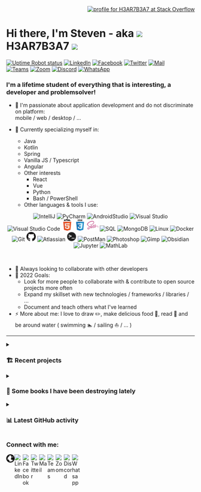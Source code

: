 <p align="right">
<a href="https://stackexchange.com/users/17066586"><img src="https://stackexchange.com/users/flair/17066586.png?theme=dark" width="208" height="58" alt="profile for H3AR7B3A7 at Stack Overflow" title="profile for H3AR7B3A7 at Stack Overflow"></a>
</p>

<h1>Hi there, I'm Steven - aka <img width="20px" src="https://avatars0.githubusercontent.com/u/48164405?s=460&u=8df27165ef4844a868619d36976d785150b39d27&v=4"> H3AR7B3A7 <img width="20px" src="https://avatars0.githubusercontent.com/u/48164405?s=460&u=8df27165ef4844a868619d36976d785150b39d27&v=4"></h1>

[![Uptime Robot status](https://img.shields.io/uptimerobot/status/m786261833-47a772177c1d6fbb9c204565?label=Profile%20Page&style=for-the-badge)](https://h3ar7b3a7.github.io/ProfilePage)
[![LinkedIn](https://img.shields.io/badge/linkedin-%230077B5.svg?&style=for-the-badge&logo=linkedin&logoColor=white)](https://www.linkedin.com/in/developersteven)
[![Facebook](https://img.shields.io/badge/facebook-%231877F2.svg?&style=for-the-badge&logo=facebook&logoColor=white)](https://www.facebook.com/steven.d.powers.3)
[![Twitter](https://img.shields.io/badge/Twitter-1DA1F2?style=for-the-badge&logo=twitter&logoColor=white)](https://twitter.com/H3AR7B3A7)
[![Mail](https://img.shields.io/badge/gmail-D14836?&style=for-the-badge&logo=gmail&logoColor=white)](mailto:steven.d.hondt.sdh@gmail.com)
<br>
[![Teams](https://img.shields.io/badge/Microsoft%20Teams-6264A7?logo=microsoft-teams&logoColor=white&style=for-the-badge)](https://teams.microsoft.com/join/0djomfom3f3n)
[![Zoom](https://img.shields.io/badge/Zoom-2D8CFF?logo=zoom&logoColor=white&style=for-the-badge)](https://us05web.zoom.us/j/4965508526?pwd=Z1FjMWk1L3J0cElzQXhYQ04xY2R4QT09)
[![Discord](https://img.shields.io/badge/discord-%237289DA.svg?&style=for-the-badge&logo=discord&logoColor=white)](https://discord.gg/S8zPqsR)
[![WhatsApp](https://img.shields.io/badge/WHATSAPP-25D366?&style=for-the-badge&logo=whatsapp&logoColor=white)](https://wa.me/0032479318743)


### I'm a lifetime student of everything that is interesting, a developer and problemsolver!

- 💪 I'm passionate about application development and do not discriminate on platform:  
        mobile / web / desktop / ...
- 🌱 Currently specializing myself in:

  - Java
  - Kotlin
  - Spring
  - Vanilla JS / Typescript
  - Angular
  - Other interests
    - React
    - Vue
    - Python
    - Bash / PowerShell
  - Other languages & tools I use:

<p align="center">
<img alt="IntelliJ" width="30px" src="https://upload.wikimedia.org/wikipedia/commons/9/9c/IntelliJ_IDEA_Icon.svg" />
<img alt="PyCharm" width="30px" src="https://upload.wikimedia.org/wikipedia/commons/1/1d/PyCharm_Icon.svg" />
<img alt="AndroidStudio" width="30px" src="https://upload.wikimedia.org/wikipedia/commons/thumb/6/68/Androidstudio.png/600px-Androidstudio.png" />
<img alt="Visual Studio" width="30px" src="https://upload.wikimedia.org/wikipedia/commons/5/59/Visual_Studio_Icon_2019.svg" />
<img alt="Visual Studio Code" width="30px" src="https://upload.wikimedia.org/wikipedia/commons/9/9a/Visual_Studio_Code_1.35_icon.svg" />
<img alt="HTML5" width="30px" src="https://raw.githubusercontent.com/github/explore/80688e429a7d4ef2fca1e82350fe8e3517d3494d/topics/html/html.png" />
<img alt="CSS3" width="30px" src="https://raw.githubusercontent.com/github/explore/80688e429a7d4ef2fca1e82350fe8e3517d3494d/topics/css/css.png" />
<img alt="Sass" width="30px" src="https://raw.githubusercontent.com/github/explore/80688e429a7d4ef2fca1e82350fe8e3517d3494d/topics/sass/sass.png" />
<img alt="SQL" width="20px" src="https://www.freeiconspng.com/uploads/sql-server-icon-png-29.png" />
<img alt="MongoDB" width="35px" src="https://assets.website-files.com/5fdb8852b1531503a9855d4b/605cc71df349230845450111_MONGO.png" />
<img alt="Linux" width="25px" src="https://upload.wikimedia.org/wikipedia/commons/3/35/Tux.svg" />
<img alt="Docker" width="30px" src="https://clouddayscom.files.wordpress.com/2020/06/docker-logo.png" />
<img alt="Git" width="25px" src="https://iconape.com/wp-content/files/ni/64759/png/git-icon.png" />
<img alt="GitHub" width="25px" src="https://raw.githubusercontent.com/github/explore/78df643247d429f6cc873026c0622819ad797942/topics/github/github.png" />
<img alt="Atlassian" width="25px" src="https://wac-cdn-2.atlassian.com/image/upload/f_auto,q_auto/dam/jcr:89e146b4-642e-41fc-8e65-7848337d7bdd/Atlassian-icon-blue-onecolor@2x.png" />
<img alt="Terminal" width="25px" src="https://raw.githubusercontent.com/github/explore/80688e429a7d4ef2fca1e82350fe8e3517d3494d/topics/terminal/terminal.png" />
<img alt="PostMan" width="25px" src="https://seeklogo.com/images/P/postman-logo-0087CA0D15-seeklogo.com.png" />
<img alt="Photoshop" width="30px" src="https://upload.wikimedia.org/wikipedia/commons/b/be/Adobe_Photoshop_CS6_icon.png" />
<img alt="Gimp" width="30px" src="https://upload.wikimedia.org/wikipedia/commons/5/55/GIMP_Icon.png" />
<img alt="Obsidian" width="30px" src="https://papierlos-studieren.net/wp-content/uploads/2020/08/logo-fat-discord-666x525.png" />
<img alt="Jupyter" width="25px" src="https://upload.wikimedia.org/wikipedia/commons/thumb/3/38/Jupyter_logo.svg/44px-Jupyter_logo.svg.png" />
<img alt="MathLab" width="30px" src="https://upload.wikimedia.org/wikipedia/commons/thumb/2/21/Matlab_Logo.png/667px-Matlab_Logo.png" />
</p>
<br>

- 👯 Always looking to collaborate with other developers
- 🥅 2022 Goals:
  - Look for more people to collaborate with & contribute to open source projects more often
  - Expand my skillset with new technologies / frameworks / libraries / ...
  - Document and teach others what I've learned
- ⚡ More about me: I love to draw ✏️, make delicious food 🍴, read 📕 and be around water ( swimming 🏊 / sailing ⛵ / ... )

---

<details>
  <summary><h3>🏗️ Recent projects</h3></summary>
  <ul>
    <li>
      <a href="https://github.com/H3AR7B3A7/ChromeExtension">Chrome Extension</a>
    </li>
    <li>
      Small examples on my <a href="https://stackblitz.com/@H3AR7B3A7">StackBlitz Account</a> to explain some concepts to people on StackOverflow
    </li>
    <li>
      Hospital VOIP Solutions (NUCLeUS): a Java Spring - Angular stack (Private Repo)
    </li>
    <li>
      Driving School Management Software (PointHR): a Java Spring - Vue stack (Private Repo)
    </li>
    <li>
      TodoList Application: a Java Spring - Angular stack (Private Repo)
    </li>
    <li>
      <a href="https://github.com/H3AR7B3A7/ContactManagerBackend">ContactManagerBackend</a>
    </li>
    <li>
      <a href="https://github.com/H3AR7B3A7/ChessClock">Chess Clock for Android in Kotlin with UI testing</a>
    </li>
    <li>
      <a href="https://github.com/H3AR7B3A7/RNGesus">On screen RNG with JavaFX for streamers and giveaways</a>
    </li>
    <li>
      <a href="https://github.com/H3AR7B3A7/TjEnterprise-pet-store">Pet store webshop with Spring boot connected to SQL database</a>
    </li>
    <li>
      <a href="https://github.com/H3AR7B3A7/CoronaTracker">Spring boot web service tracking corona data from a CSV</a>
    </li>
    <li>
      <a href="https://github.com/H3AR7B3A7/EndTermAndroidProject">Android app showing comic art locations on a Google map in Java</a>
    </li>
    <li>
      <a href="https://github.com/H3AR7B3A7/JavaSnake">Snake in Java</a>
    </li>
    <li>
      <a href="https://github.com/H3AR7B3A7/SpaceInvaders">Space Invaders in Python</a>
    </li>
    <li>
      <a href="https://github.com/H3AR7B3A7/ProfilePage">My profile page</a>
    </li>
  </ul>
</details>

<details>
  <summary><h3>📕 Some books I have been destroying lately</h3></summary>
  <ul>
    <li>The User Experience Team of One - Leah Buley</li>
    <li>Java coding problems - L. Anghel</li>
    <li>Effective Java - J. Bloch</li>
    <li>OCP Study Guide - J. Boyarsky, S. Selikoff (EXAM 1Z0-815, 1Z0-816 & 1Z0-817)</li>
    <li>Spring 5.0 Cookbook - S. John C. Tragura</li>
    <li>Java Design Patterns - Vaskaran Sarcar</li>
    <li>Pro Spring 5 - L. Cosmina, R. Harrop, C. Schaefer, C. Ho</li>
    <li>Spring Boot in Action - C. Walls</li>
    <li>Thinking in Java - B. Eckel</li>
    <li>Domain Driven Design - E. Evans</li>
    <li>Clean Code - R.C. Martin</li>
    <li>Agile Project Management for dummies - Mark C. Layton, Steven J. Ostermiller</li>
    <li>Scrum for dummies - M. C. Layton, D. Morrow</li>
    <li>Beginning programming with C++ for dummies - S. R. Davis</li>
    <li>Learning Angular 3d ed. - A. Bampakos , P. Deeleman</li>
  </ul>
</details>

<details>
  <summary><h3>📊 Latest GitHub activity</h3></summary>
  <ul>
          <li>💪 Fixed 3 bugs <a href="https://github.com/Mrjsaw/ChessClock/pull/27">#27</a> in <a href="https://github.com/Mrjsaw/ChessClock">Mrjsaw/ChessClock</a></li>
    <li>💪 Fixed the 'Translation Editor' that didn't work because of faulty file structure <a href="https://github.com/sylvek/itracing2/pull/146">#146</a> in <a href="https://github.com/sylvek/itracing2">sylvek/itracing2</a></li>
    <li>📝 Creating and sharing documentation on different subjects:</li>
    <details style="padding-left: 1rem;">
      <summary>Click here for examples.</summary>
      <ul>
        <li>Aggregating Notes in Obsidian: <a href="https://github.com/H3AR7B3A7/SecondBrain">SecondBrain</a></li>
        <li>Best Practices: <a href="https://github.com/H3AR7B3A7/BestPractices">BestPractices</a></li>
        <li>Java Certification: <a href="https://github.com/H3AR7B3A7/CertificationPractice">CertificationPractice</a></li>
        <li>Java Design Patterns: <a href="https://github.com/H3AR7B3A7/DesignPatterns">DesignPatterns</a></li>
        <li>Docker & Kubernetes: <a href="https://github.com/H3AR7B3A7/DockerAndKubernetes">DockerAndKubernetes</a></li>
        <li>Windows Terminal & Powershell: <a href="https://github.com/H3AR7B3A7/WindowsTerminalAndPowershell">WindowsTerminalAndPowershell</a></li>
        <li>Linux Terminal & Bash: <a href="https://github.com/H3AR7B3A7/LinuxTerminalAndBash">LinuxTerminalAndBash</a></li>
      </ul>
    </details>
    <li>🎓 Created a lot of repositories to learn about different subjects:</li>
    <details style="padding-left: 1rem;">
      <summary>Click here for examples.</summary>
      <ul>
        <li>Spring Boot: <a href="https://github.com/H3AR7B3A7/MoreSpringCourses">MoreSpringCourses</a></li>
        <li>CSS: <a href="https://github.com/H3AR7B3A7/EarlyStylingProjects">EarlyStylingProjects</a></li>
        <li>Various Libraries/Technologies: <a href="https://github.com/H3AR7B3A7/ExploringSomeTechnologies">ExploringSomeTechnologies</a></li>
        <li>Angular: <a href="https://github.com/H3AR7B3A7/EarlyAngularProjects">EarlyAngularProjects</a></li>
        <li>React: <a href="https://github.com/H3AR7B3A7/EarlyReactProjects">EarlyReactProjects</a></li>
        <li>Vue: <a href="https://github.com/H3AR7B3A7/EarlyVueProjects">EarlyVueProjects</a></li>
        <li>GWT: <a href="https://github.com/H3AR7B3A7/EarlyGwtProjects">EarlyGwtProjects</a></li>
        <li>Spring Web: <a href="https://github.com/H3AR7B3A7/SpringMVC">SpringMVC</a>, <a href="https://github.com/H3AR7B3A7/SpringServletStackXml">SpringServletStackXml</a> & <a href="https://github.com/H3AR7B3A7/SpringServletStackCode">SpringServletStackCode</a></li>
        <li>Spring security, Angular front-end & more: <a href="https://github.com/H3AR7B3A7/SpringCourses">SpringCourses</a></li>
        <li>OOP: <a href="https://github.com/H3AR7B3A7/CardDeck">CardDeck</a></li>
        <li>Jupyter Lab & Notebooks: <a href="https://github.com/H3AR7B3A7/ExploringJupyterLab">ExploringJupyterLab</a></li>
        <li>Vanilla Javascript: <a href="https://github.com/H3AR7B3A7/JSProjects">JSProjects</a></li>
        <li>PyGame: <a href="https://github.com/H3AR7B3A7/SpaceInvaders">SpaceInvaders</a></li>
        <li>Java I/O: <a href="https://github.com/H3AR7B3A7/AutomatedPitchMailer">AutomatedPitchMailer</a></li>
        <li>...</li>
      </ul>
    </details>
    <li>🌐 Created some example web application hosted on Heroku (only available first half of the month):</li>
    <details style="padding-left: 1rem;">
      <summary>Click here for examples.</summary>
      <ul>
        <li>Conference CRUD service, using Java & Spring Boot: <a href="https://conf-spring.herokuapp.com/swagger-ui/index.html?configUrl=/v3/api-docs/swagger-config">here</a></li>
        <li>Contact list app, using Ruby on Rails: <a href="https://efriends.herokuapp.com/">here</a></li>
        <li>Product manager app, using Python & Django: <a href="https://exampledjango.herokuapp.com/">here</a></li>
      </ul>
    </details>
  </ul>
</details>


### Connect with me:

[<img align="left" alt="ProfilePage" width="22px" src="https://raw.githubusercontent.com/iconic/open-iconic/master/svg/globe.svg" />](https://h3ar7b3a7.github.io/ProfilePage)
[<img align="left" alt="LinkedIn" width="22px" src="https://cdn.jsdelivr.net/npm/simple-icons@v3/icons/linkedin.svg" />](https://www.linkedin.com/in/developersteven)
[<img align="left" alt="Facebook" width="22px" src="https://cdn.jsdelivr.net/npm/simple-icons@3.12.1/icons/facebook.svg" />](https://www.facebook.com/steven.d.powers.3)
[<img align="left" alt="Twitter" width="22px" src="https://cdn.jsdelivr.net/npm/simple-icons@3.13.0/icons/twitter.svg" />](https://twitter.com/H3AR7B3A7)
[<img align="left" alt="Mail" width="22px" src="https://cdn.jsdelivr.net/npm/simple-icons@3.12.1/icons/mail-dot-ru.svg" />](mailto:steven.d.hondt.sdh@gmail.com)
[<img align="left" alt="Teams" width="22px" src="https://cdn.jsdelivr.net/npm/simple-icons@3.12.1/icons/microsoftteams.svg" />](https://teams.microsoft.com/join/0djomfom3f3n)
[<img align="left" alt="Zoom" width="22px" src="https://cdn.icon-icons.com/icons2/2428/PNG/512/zoom_black_logo_icon_147040.png" />](https://us05web.zoom.us/j/4965508526?pwd=Z1FjMWk1L3J0cElzQXhYQ04xY2R4QT09)
[<img align="left" alt="Discord" width="22px" src="https://cdn.jsdelivr.net/npm/simple-icons@3.12.1/icons/discord.svg" />](https://discord.gg/S8zPqsR)
[<img align="left" alt="Whatsapp" width="22px" src="https://cdn.jsdelivr.net/npm/simple-icons@3.13.0/icons/whatsapp.svg" />](https://wa.me/0032479318743)
